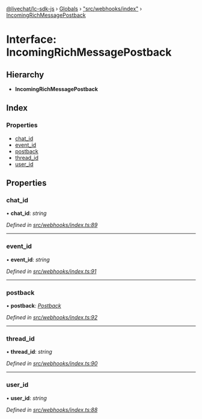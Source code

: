 [@livechat/lc-sdk-js](../README.md) › [Globals](../globals.md) › ["src/webhooks/index"](../modules/_src_webhooks_index_.md) › [IncomingRichMessagePostback](_src_webhooks_index_.incomingrichmessagepostback.md)

# Interface: IncomingRichMessagePostback

## Hierarchy

* **IncomingRichMessagePostback**

## Index

### Properties

* [chat_id](_src_webhooks_index_.incomingrichmessagepostback.md#chat_id)
* [event_id](_src_webhooks_index_.incomingrichmessagepostback.md#event_id)
* [postback](_src_webhooks_index_.incomingrichmessagepostback.md#postback)
* [thread_id](_src_webhooks_index_.incomingrichmessagepostback.md#thread_id)
* [user_id](_src_webhooks_index_.incomingrichmessagepostback.md#user_id)

## Properties

###  chat_id

• **chat_id**: *string*

*Defined in [src/webhooks/index.ts:89](https://github.com/livechat/lc-sdk-js/blob/e25bbbb/src/webhooks/index.ts#L89)*

___

###  event_id

• **event_id**: *string*

*Defined in [src/webhooks/index.ts:91](https://github.com/livechat/lc-sdk-js/blob/e25bbbb/src/webhooks/index.ts#L91)*

___

###  postback

• **postback**: *[Postback](_src_objects_index_.postback.md)*

*Defined in [src/webhooks/index.ts:92](https://github.com/livechat/lc-sdk-js/blob/e25bbbb/src/webhooks/index.ts#L92)*

___

###  thread_id

• **thread_id**: *string*

*Defined in [src/webhooks/index.ts:90](https://github.com/livechat/lc-sdk-js/blob/e25bbbb/src/webhooks/index.ts#L90)*

___

###  user_id

• **user_id**: *string*

*Defined in [src/webhooks/index.ts:88](https://github.com/livechat/lc-sdk-js/blob/e25bbbb/src/webhooks/index.ts#L88)*
